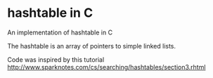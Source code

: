 # hashtable in C
An implementation of hashtable in C

The hashtable is an array of pointers to simple linked lists.

Code was inspired by this tutorial http://www.sparknotes.com/cs/searching/hashtables/section3.rhtml
